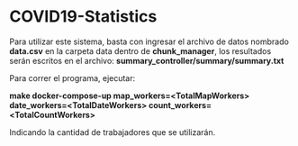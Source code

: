 # COVID19-Statistics

Para utilizar este sistema, basta con ingresar el archivo de datos nombrado **data.csv** en la carpeta data dentro de **chunk_manager**, los resultados serán escritos en el archivo: **summary_controller/summary/summary.txt**

Para correr el programa, ejecutar:

**make docker-compose-up map_workers=$\lt$TotalMapWorkers$>$ date_workers=$<$TotalDateWorkers$>$ count_workers=$<$TotalCountWorkers$>$**

Indicando la cantidad de trabajadores que se utilizarán.